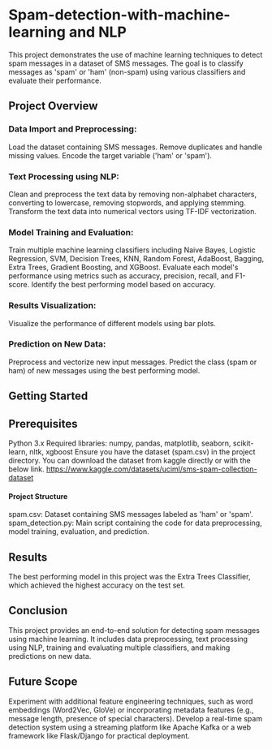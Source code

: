 # Spam-detection-with-machine-learning and NLP

This project demonstrates the use of machine learning techniques to detect spam messages in a dataset of SMS messages. The goal is to classify messages as 'spam' or 'ham' (non-spam) using various classifiers and evaluate their performance.

## Project Overview
### Data Import and Preprocessing:

Load the dataset containing SMS messages.
Remove duplicates and handle missing values.
Encode the target variable ('ham' or 'spam').
### Text Processing using NLP:

Clean and preprocess the text data by removing non-alphabet characters, converting to lowercase, removing stopwords, and applying stemming.
Transform the text data into numerical vectors using TF-IDF vectorization.
### Model Training and Evaluation:

Train multiple machine learning classifiers including Naive Bayes, Logistic Regression, SVM, Decision Trees, KNN, Random Forest, AdaBoost, Bagging, Extra Trees, Gradient Boosting, and XGBoost.
Evaluate each model's performance using metrics such as accuracy, precision, recall, and F1-score.
Identify the best performing model based on accuracy.
### Results Visualization:

Visualize the performance of different models using bar plots.
### Prediction on New Data:

Preprocess and vectorize new input messages.
Predict the class (spam or ham) of new messages using the best performing model.
## Getting Started
## Prerequisites

Python 3.x
Required libraries: numpy, pandas, matplotlib, seaborn, scikit-learn, nltk, xgboost
Ensure you have the dataset (spam.csv) in the project directory. You can download the dataset from kaggle directly or with the below link.
https://www.kaggle.com/datasets/uciml/sms-spam-collection-dataset

#### Project Structure
spam.csv: Dataset containing SMS messages labeled as 'ham' or 'spam'.
spam_detection.py: Main script containing the code for data preprocessing, model training, evaluation, and prediction.

## Results
The best performing model in this project was the Extra Trees Classifier, which achieved the highest accuracy on the test set.

## Conclusion
This project provides an end-to-end solution for detecting spam messages using machine learning. It includes data preprocessing, text processing using NLP, training and evaluating multiple classifiers, and making predictions on new data.

## Future Scope
Experiment with additional feature engineering techniques, such as word embeddings (Word2Vec, GloVe) or incorporating metadata features (e.g., message length, presence of special characters).
Develop a real-time spam detection system using a streaming platform like Apache Kafka or a web framework like Flask/Django for practical deployment.
